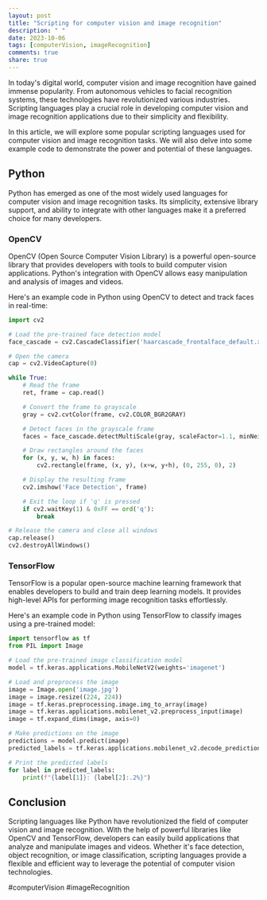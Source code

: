 ```yaml
---
layout: post
title: "Scripting for computer vision and image recognition"
description: " "
date: 2023-10-06
tags: [computerVision, imageRecognition]
comments: true
share: true
---
```


In today's digital world, computer vision and image recognition have gained immense popularity. From autonomous vehicles to facial recognition systems, these technologies have revolutionized various industries. Scripting languages play a crucial role in developing computer vision and image recognition applications due to their simplicity and flexibility.

In this article, we will explore some popular scripting languages used for computer vision and image recognition tasks. We will also delve into some example code to demonstrate the power and potential of these languages.

## Python
Python has emerged as one of the most widely used languages for computer vision and image recognition tasks. Its simplicity, extensive library support, and ability to integrate with other languages make it a preferred choice for many developers.

### OpenCV
OpenCV (Open Source Computer Vision Library) is a powerful open-source library that provides developers with tools to build computer vision applications. Python's integration with OpenCV allows easy manipulation and analysis of images and videos.

Here's an example code in Python using OpenCV to detect and track faces in real-time:

```python
import cv2

# Load the pre-trained face detection model
face_cascade = cv2.CascadeClassifier('haarcascade_frontalface_default.xml')

# Open the camera
cap = cv2.VideoCapture(0)

while True:
    # Read the frame
    ret, frame = cap.read()

    # Convert the frame to grayscale
    gray = cv2.cvtColor(frame, cv2.COLOR_BGR2GRAY)

    # Detect faces in the grayscale frame
    faces = face_cascade.detectMultiScale(gray, scaleFactor=1.1, minNeighbors=5)

    # Draw rectangles around the faces
    for (x, y, w, h) in faces:
        cv2.rectangle(frame, (x, y), (x+w, y+h), (0, 255, 0), 2)

    # Display the resulting frame
    cv2.imshow('Face Detection', frame)

    # Exit the loop if 'q' is pressed
    if cv2.waitKey(1) & 0xFF == ord('q'):
        break

# Release the camera and close all windows
cap.release()
cv2.destroyAllWindows()
```

### TensorFlow
TensorFlow is a popular open-source machine learning framework that enables developers to build and train deep learning models. It provides high-level APIs for performing image recognition tasks effortlessly.

Here's an example code in Python using TensorFlow to classify images using a pre-trained model:

```python
import tensorflow as tf
from PIL import Image

# Load the pre-trained image classification model
model = tf.keras.applications.MobileNetV2(weights='imagenet')

# Load and preprocess the image
image = Image.open('image.jpg')
image = image.resize((224, 224))
image = tf.keras.preprocessing.image.img_to_array(image)
image = tf.keras.applications.mobilenet_v2.preprocess_input(image)
image = tf.expand_dims(image, axis=0)

# Make predictions on the image
predictions = model.predict(image)
predicted_labels = tf.keras.applications.mobilenet_v2.decode_predictions(predictions, top=5)[0]

# Print the predicted labels
for label in predicted_labels:
    print(f"{label[1]}: {label[2]:.2%}")

```
## Conclusion
Scripting languages like Python have revolutionized the field of computer vision and image recognition. With the help of powerful libraries like OpenCV and TensorFlow, developers can easily build applications that analyze and manipulate images and videos. Whether it's face detection, object recognition, or image classification, scripting languages provide a flexible and efficient way to leverage the potential of computer vision technologies.

#computerVision #imageRecognition
